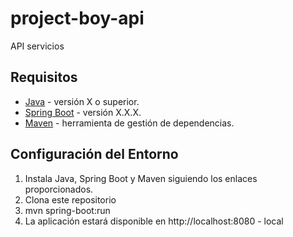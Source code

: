 # project-boy-api

API servicios

## Requisitos

- [Java](https://www.oracle.com/java/technologies/javase-downloads.html) - versión X o superior.
- [Spring Boot](https://spring.io/projects/spring-boot) - versión X.X.X.
- [Maven](https://maven.apache.org/) - herramienta de gestión de dependencias.

## Configuración del Entorno

1. Instala Java, Spring Boot y Maven siguiendo los enlaces proporcionados.
2. Clona este repositorio
3. mvn spring-boot:run
4. La aplicación estará disponible en http://localhost:8080 - local

